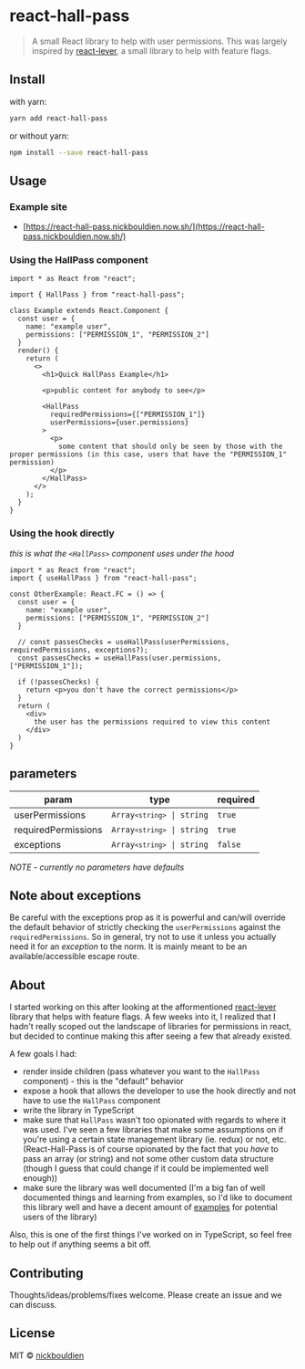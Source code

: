 # react-hall-pass

> A small React library to help with user permissions. This was largely inspired by [react-lever](https://github.com/medipass/react-lever), a small library to help with feature flags.

## Install

with yarn:
```bash
yarn add react-hall-pass
```

or without yarn:
```bash
npm install --save react-hall-pass
```

## Usage

### Example site
- [https://react-hall-pass.nickbouldien.now.sh/](https://react-hall-pass.nickbouldien.now.sh/)

### Using the HallPass component

```tsx
import * as React from "react";

import { HallPass } from "react-hall-pass";

class Example extends React.Component {
  const user = {
    name: "example user",
    permissions: ["PERMISSION_1", "PERMISSION_2"]
  }
  render() {
    return (
      <>
        <h1>Quick HallPass Example</h1>

        <p>public content for anybody to see</p>

        <HallPass
          requiredPermissions={["PERMISSION_1"]}
          userPermissions={user.permissions}
        >
          <p>
            some content that should only be seen by those with the proper permissions (in this case, users that have the "PERMISSION_1" permission)
          </p>
        </HallPass>
      </>
    );
  }
}
```

### Using the hook directly
*this is what the `<HallPass>` component uses under the hood*

```tsx
import * as React from "react";
import { useHallPass } from "react-hall-pass";

const OtherExample: React.FC = () => {
  const user = {
    name: "example user",
    permissions: ["PERMISSION_1", "PERMISSION_2"]
  }

  // const passesChecks = useHallPass(userPermissions, requiredPermissions, exceptions?);
  const passesChecks = useHallPass(user.permissions, ["PERMISSION_1"]);

  if (!passesChecks) {
    return <p>you don't have the correct permissions</p>
  }
  return (
    <div>
      the user has the permissions required to view this content
    </div>
  )
}
```

## parameters

| param               | type                                       | required |
| ------------------- | ------------------------------------------ | -------- |
| userPermissions     | <code>Array`<string>` &#124; string</code> | `true`   |
| requiredPermissions | <code>Array`<string>` &#124; string</code> | `true`   |
| exceptions          | <code>Array`<string>` &#124; string</code> | `false`  |

*NOTE - currently no parameters have defaults*

## Note about exceptions
Be careful with the exceptions prop as it is powerful and can/will override the default behavior of strictly checking the `userPermissions` against the `requiredPermissions`. So in general, try not to use it unless you actually need it for an _exception_ to the norm. It is mainly meant to be an available/accessible escape route.

## About
I started working on this after looking at the afformentioned [react-lever](https://github.com/medipass/react-lever) library that helps with feature flags.  A few weeks into it, I realized that I hadn't really scoped out the landscape of libraries for permissions in react, but decided to continue making this after seeing a few that already existed. 

A few goals I had:
- render inside children (pass whatever you want to the `HallPass` component) - this is the "default" behavior
- expose a hook that allows the developer to use the hook directly and not have to use the `HallPass` component
-  write the library in TypeScript
-  make sure that `HallPass` wasn't too opionated with regards to where it was used.  I've seen a few libraries that make some assumptions on if you're using a certain state management library (ie. redux) or not, etc. (React-Hall-Pass is of course opionated by the fact that you _have_ to pass an array (or string) and not some other custom data structure (though I guess that could change if it could be implemented well enough))
-  make sure the library was well documented (I'm a big fan of well documented things and learning from examples, so I'd like to document this library well and have a decent amount of [examples](https://github.com/nickbouldien/react-hall-pass/tree/master/example) for potential users of the library)

Also, this is one of the first things I've worked on in TypeScript, so feel free to help out if anything seems a bit off.

## Contributing

Thoughts/ideas/problems/fixes welcome. Please create an issue and we can discuss.

## License

MIT © [nickbouldien](https://github.com/nickbouldien)
